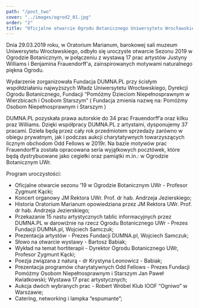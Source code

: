 ```yaml
---
path: "/post_two"
cover: "../images/ogrod2_01.jpg"
order: "2"
title: "Oficjalne otwarcie Ogrodu Botanicznego Uniwersytetu Wrocławskiego"
---
```

Dnia 29.03.2019 roku, w Oratorium Marianum, barokowej sali muzeum Uniwersytetu Wrocławskiego, odbyło się uroczyste otwarcie Sezonu 2019 w Ogrodzie Botanicznym, w połączeniu z wystawą 17 prac artystów Justyny Williams i Benjamina Frauendorff'a, zainspirowanych motywami naturalnego piękna Ogrodu.

Wydarzenie zorganizowała Fundacja DUMNA.PL przy ścisłym współdziałaniu najwyższych Władz Uniwersytetu Wrocławskiego, Dyrekcji Ogrodu Botanicznego, Fundacji “Pomóżmy Dzieciom Niepełnosprawnym w Wierzbicach i Osobom Starszym” ( Fundacja zmienia nazwę na: Pomóżmy Osobom Niepełnosprawnym i Starszym )

                                                            

DUMNA.PL pozyskała prawa autorskie do 34 prac Frauendorff’a oraz kilku praz Williams. Dzięki współpracy DUMNA.PL z artystami, dysponujemy 37 pracami. Dzieła będą przez cały rok przedmiotem sprzedaży zarówno w obiegu prywatnym, jak i podczas aukcji charytatywnych towarzyszących licznym obchodom Odd Fellows w 2019r. Na bazie motywów prac Frauendorff’a została opracowana seria wyjątkowych pocztówek, które będą dystrybuowane jako cegiełki oraz pamiątki m.in.: w Ogrodzie Botanicznym UWr. 

 

Program uroczystości:

- Oficjalne otwarcie sezonu ’19 w Ogrodzie Botanicznym UWr - Profesor Zygmunt Kącki; 
- Koncert organowy JM Rektora UWr. Prof. dr hab. Andrzeja Jezierskiego;
- Historia Oratorium Marianum opowiedziana przez JM Rektora UWr. Prof. dr hab. Andrzeja Jezierskiego;
- Przekazanie 15 nastu artystycznych tablic informacyjnych przez DUMNA.PL w darowiźnie na rzecz Ogrodu Botanicznego UWr - Prezes Fundacji DUMNA.pl, Wojciech Samczuk; 
- Prezentacja artystów - Prezes Fundacji DUMNA.pl, Wojciech Samczuk;
- Słowo na otwarcie wystawy - Bartosz Babiak;
- Wykład na temat hortiterapii - Dyrektor Ogrodu Botanicznego UWr, Profesor Zygmunt Kącki;
- Poezja związana z naturą - dr Krystyna Leonowicz - Babiak;
- Prezentacja programów charytatywnych Odd Fellows - Prezes Fundacji Pomóżmy Osobom Niepełnosprawnym i Starszym Jan Paweł Kwiatkowski;
Wystawa 17 prac artystycznych;
- Aukcja dwóch wybranych prac - Robert Wróbel Klub IOOF “Ogniwo” w Warszawie; 
- Catering, networking i lampka “espumante”;